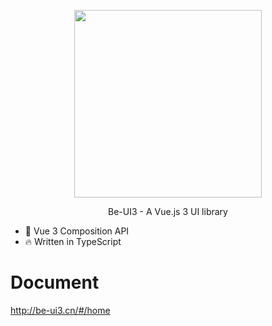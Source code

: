 <p align="center">
  <img width="300px" src="http://be-ui3.cn/assets/logo.05873462.png">
</p>

<p align="center">Be-UI3 - A Vue.js 3 UI library</p>

- 💪 Vue 3 Composition API
- 🔥 Written in TypeScript

# Document

http://be-ui3.cn/#/home
